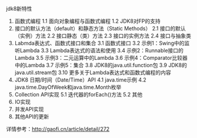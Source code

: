 jdk8新特性

1. 函数式编程
  1.1 面向对象编程与函数式编程
  1.2 JDK8对FP的支持
2. 接口的默认方法（default）和静态方法（Static Methods）
  2.1 接口的默认（实例）方法
  2.2 接口静态（类）方法
  2.3 接口的实例方法
  2.4 接口与抽象类
3. Labmda表达式、函数式接口和集合
  3.1 函数式接口
  3.2 示例1：Swing中的监听Lambda
  3.3 Lambda表达式的语法和使用
  3.4 示例2：Runnable接口的Lambda
  3.5 示例3：二元运算中的Lambda
  3.6 示例4：Comparator比较器中的Lambda
  3.7 示例5：集合
  3.8 JDK8的java.util.function包
  3.9 JDK8的java.util.stream包
  3.10 更多关于Lambda表达式和函数式编程的内容
4. JDK8 日期/时间（Date/Time）API
  4.1 java.time示例
  4.2 java.time.DayOfWeek和java.time.Month枚举
5. Collection API实现
  5.1 迭代器的forEach()方法
  5.2 其他
6. IO实现
7. 并发API实现
8. 其他API的更新

详情参考：<http://gaofi.cn/article/detail/272>
